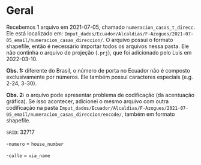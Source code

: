 # Geral

Recebemos 1 arquivo em 2021-07-05, chamado `numeracion_casas_t_direcc`. Ele está localizado em: `Imput_dados/Ecuador/Alcaldias/F-Azogues/2021-07-05_email/numeracion_casas_direccion/`. O arquivo possui o formato shapefile, então é necessário importar todos os arquivos nessa pasta. Ele não continha o arquivo de projeção (`.prj`), que foi adicionado pelo Luis em 2022-03-10.

**Obs. 1:** diferente do Brasil, o número de porta no Ecuador não é composto exclusivamente por números. Ele também possui caracteres especiais (e.g. 2-24, 3-30).

**Obs. 2:** o arquivo pode apresentar problema de codificação (da acentuação gráfica). Se isso acontecer, adicionei o mesmo arquivo com outra codificação na pasta `Imput_dados/Ecuador/Alcaldias/F-Azogues/2021-07-05_email/numeracion_casas_direccion/encode/`, também em formato shapefile.

`SRID`: 32717

-`numero` = `house_number`

-`calle` = `via_name`
